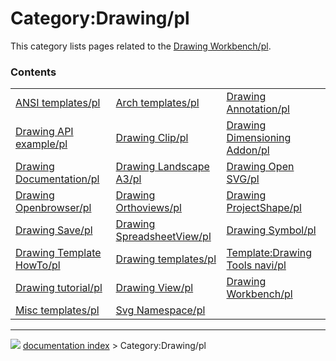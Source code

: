 # Category:Drawing/pl
This category lists pages related to the [Drawing Workbench/pl](Drawing_Workbench/pl.md).

### Contents

|     |     |     |
| --- | --- | --- |
| [ANSI templates/pl](ANSI_templates/pl.md) | [Arch templates/pl](Arch_templates/pl.md) | [Drawing Annotation/pl](Drawing_Annotation/pl.md) |
| [Drawing API example/pl](Drawing_API_example/pl.md) | [Drawing Clip/pl](Drawing_Clip/pl.md) | [Drawing Dimensioning Addon/pl](Drawing_Dimensioning_Addon/pl.md) |
| [Drawing Documentation/pl](Drawing_Documentation/pl.md) | [Drawing Landscape A3/pl](Drawing_Landscape_A3/pl.md) | [Drawing Open SVG/pl](Drawing_Open_SVG/pl.md) |
| [Drawing Openbrowser/pl](Drawing_Openbrowser/pl.md) | [Drawing Orthoviews/pl](Drawing_Orthoviews/pl.md) | [Drawing ProjectShape/pl](Drawing_ProjectShape/pl.md) |
| [Drawing Save/pl](Drawing_Save/pl.md) | [Drawing SpreadsheetView/pl](Drawing_SpreadsheetView/pl.md) | [Drawing Symbol/pl](Drawing_Symbol/pl.md) |
| [Drawing Template HowTo/pl](Drawing_Template_HowTo/pl.md) | [Drawing templates/pl](Drawing_templates/pl.md) | [Template:Drawing Tools navi/pl](Template_Drawing_Tools_navi/pl.md) |
| [Drawing tutorial/pl](Drawing_tutorial/pl.md) | [Drawing View/pl](Drawing_View/pl.md) | [Drawing Workbench/pl](Drawing_Workbench/pl.md) |
| [Misc templates/pl](Misc_templates/pl.md) | [Svg Namespace/pl](Svg_Namespace/pl.md) |



---
![](images/Button_right.svg) [documentation index](../README.md) > Category:Drawing/pl

